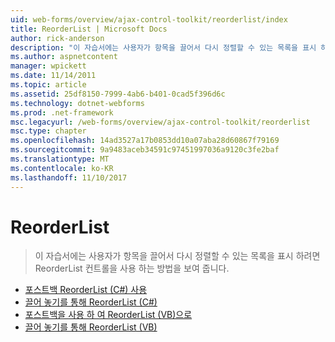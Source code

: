 ```yaml
---
uid: web-forms/overview/ajax-control-toolkit/reorderlist/index
title: ReorderList | Microsoft Docs
author: rick-anderson
description: "이 자습서에는 사용자가 항목을 끌어서 다시 정렬할 수 있는 목록을 표시 하려면 ReorderList 컨트롤을 사용 하는 방법을 보여 줍니다."
ms.author: aspnetcontent
manager: wpickett
ms.date: 11/14/2011
ms.topic: article
ms.assetid: 25df8150-7999-4ab6-b401-0cad5f396d6c
ms.technology: dotnet-webforms
ms.prod: .net-framework
msc.legacyurl: /web-forms/overview/ajax-control-toolkit/reorderlist
msc.type: chapter
ms.openlocfilehash: 14ad3527a17b0853dd10a07aba28d60867f79169
ms.sourcegitcommit: 9a9483aceb34591c97451997036a9120c3fe2baf
ms.translationtype: MT
ms.contentlocale: ko-KR
ms.lasthandoff: 11/10/2017
---
```

<a name="reorderlist"></a>ReorderList
====================
> 이 자습서에는 사용자가 항목을 끌어서 다시 정렬할 수 있는 목록을 표시 하려면 ReorderList 컨트롤을 사용 하는 방법을 보여 줍니다.


- [포스트백 ReorderList (C#) 사용](using-postbacks-with-reorderlist-cs.md)
- [끌어 놓기를 통해 ReorderList (C#)](drag-and-drop-via-reorderlist-cs.md)
- [포스트백을 사용 하 여 ReorderList (VB)으로](using-postbacks-with-reorderlist-vb.md)
- [끌어 놓기를 통해 ReorderList (VB)](drag-and-drop-via-reorderlist-vb.md)
